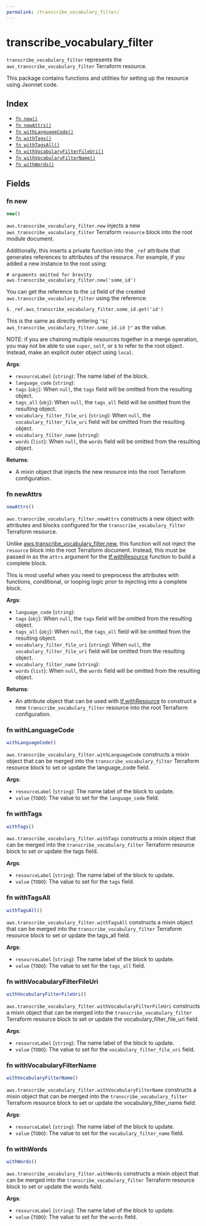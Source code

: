 ```yaml
---
permalink: /transcribe_vocabulary_filter/
---
```


# transcribe_vocabulary_filter

`transcribe_vocabulary_filter` represents the `aws_transcribe_vocabulary_filter` Terraform resource.



This package contains functions and utilities for setting up the resource using Jsonnet code.


## Index

* [`fn new()`](#fn-new)
* [`fn newAttrs()`](#fn-newattrs)
* [`fn withLanguageCode()`](#fn-withlanguagecode)
* [`fn withTags()`](#fn-withtags)
* [`fn withTagsAll()`](#fn-withtagsall)
* [`fn withVocabularyFilterFileUri()`](#fn-withvocabularyfilterfileuri)
* [`fn withVocabularyFilterName()`](#fn-withvocabularyfiltername)
* [`fn withWords()`](#fn-withwords)

## Fields

### fn new

```ts
new()
```


`aws.transcribe_vocabulary_filter.new` injects a new `aws_transcribe_vocabulary_filter` Terraform `resource`
block into the root module document.

Additionally, this inserts a private function into the `_ref` attribute that generates references to attributes of the
resource. For example, if you added a new instance to the root using:

    # arguments omitted for brevity
    aws.transcribe_vocabulary_filter.new('some_id')

You can get the reference to the `id` field of the created `aws.transcribe_vocabulary_filter` using the reference:

    $._ref.aws_transcribe_vocabulary_filter.some_id.get('id')

This is the same as directly entering `"${ aws_transcribe_vocabulary_filter.some_id.id }"` as the value.

NOTE: if you are chaining multiple resources together in a merge operation, you may not be able to use `super`, `self`,
or `$` to refer to the root object. Instead, make an explicit outer object using `local`.

**Args**:
  - `resourceLabel` (`string`): The name label of the block.
  - `language_code` (`string`): 
  - `tags` (`obj`):  When `null`, the `tags` field will be omitted from the resulting object.
  - `tags_all` (`obj`):  When `null`, the `tags_all` field will be omitted from the resulting object.
  - `vocabulary_filter_file_uri` (`string`):  When `null`, the `vocabulary_filter_file_uri` field will be omitted from the resulting object.
  - `vocabulary_filter_name` (`string`): 
  - `words` (`list`):  When `null`, the `words` field will be omitted from the resulting object.

**Returns**:
- A mixin object that injects the new resource into the root Terraform configuration.


### fn newAttrs

```ts
newAttrs()
```


`aws.transcribe_vocabulary_filter.newAttrs` constructs a new object with attributes and blocks configured for the `transcribe_vocabulary_filter`
Terraform resource.

Unlike [aws.transcribe_vocabulary_filter.new](#fn-transcribevocabularyfilternew), this function will not inject the `resource`
block into the root Terraform document. Instead, this must be passed in as the `attrs` argument for the
[tf.withResource](https://github.com/tf-libsonnet/core/tree/main/docs#fn-withresource) function to build a complete block.

This is most useful when you need to preprocess the attributes with functions, conditional, or looping logic prior to
injecting into a complete block.

**Args**:
  - `language_code` (`string`): 
  - `tags` (`obj`):  When `null`, the `tags` field will be omitted from the resulting object.
  - `tags_all` (`obj`):  When `null`, the `tags_all` field will be omitted from the resulting object.
  - `vocabulary_filter_file_uri` (`string`):  When `null`, the `vocabulary_filter_file_uri` field will be omitted from the resulting object.
  - `vocabulary_filter_name` (`string`): 
  - `words` (`list`):  When `null`, the `words` field will be omitted from the resulting object.

**Returns**:
  - An attribute object that can be used with [tf.withResource](https://github.com/tf-libsonnet/core/tree/main/docs#fn-withresource) to construct a new `transcribe_vocabulary_filter` resource into the root Terraform configuration.


### fn withLanguageCode

```ts
withLanguageCode()
```

`aws.transcribe_vocabulary_filter.withLanguageCode` constructs a mixin object that can be merged into the `transcribe_vocabulary_filter`
Terraform resource block to set or update the language_code field.



**Args**:
  - `resourceLabel` (`string`): The name label of the block to update.
  - `value` (`TODO`): The value to set for the `language_code` field.


### fn withTags

```ts
withTags()
```

`aws.transcribe_vocabulary_filter.withTags` constructs a mixin object that can be merged into the `transcribe_vocabulary_filter`
Terraform resource block to set or update the tags field.



**Args**:
  - `resourceLabel` (`string`): The name label of the block to update.
  - `value` (`TODO`): The value to set for the `tags` field.


### fn withTagsAll

```ts
withTagsAll()
```

`aws.transcribe_vocabulary_filter.withTagsAll` constructs a mixin object that can be merged into the `transcribe_vocabulary_filter`
Terraform resource block to set or update the tags_all field.



**Args**:
  - `resourceLabel` (`string`): The name label of the block to update.
  - `value` (`TODO`): The value to set for the `tags_all` field.


### fn withVocabularyFilterFileUri

```ts
withVocabularyFilterFileUri()
```

`aws.transcribe_vocabulary_filter.withVocabularyFilterFileUri` constructs a mixin object that can be merged into the `transcribe_vocabulary_filter`
Terraform resource block to set or update the vocabulary_filter_file_uri field.



**Args**:
  - `resourceLabel` (`string`): The name label of the block to update.
  - `value` (`TODO`): The value to set for the `vocabulary_filter_file_uri` field.


### fn withVocabularyFilterName

```ts
withVocabularyFilterName()
```

`aws.transcribe_vocabulary_filter.withVocabularyFilterName` constructs a mixin object that can be merged into the `transcribe_vocabulary_filter`
Terraform resource block to set or update the vocabulary_filter_name field.



**Args**:
  - `resourceLabel` (`string`): The name label of the block to update.
  - `value` (`TODO`): The value to set for the `vocabulary_filter_name` field.


### fn withWords

```ts
withWords()
```

`aws.transcribe_vocabulary_filter.withWords` constructs a mixin object that can be merged into the `transcribe_vocabulary_filter`
Terraform resource block to set or update the words field.



**Args**:
  - `resourceLabel` (`string`): The name label of the block to update.
  - `value` (`TODO`): The value to set for the `words` field.
